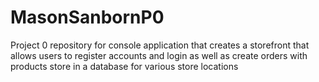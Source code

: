 # MasonSanbornP0
Project 0 repository for console application that creates a storefront that allows users to register accounts and login as well as create orders with products store in a database for various store locations

